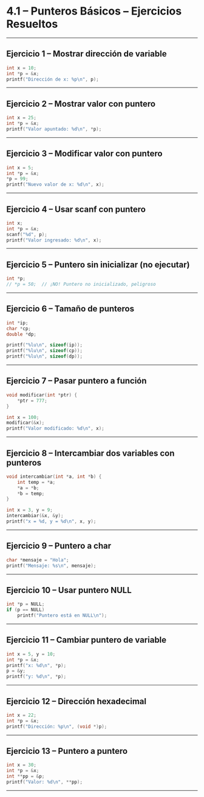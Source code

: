 # 4.1 – Punteros Básicos – Ejercicios Resueltos

---

## Ejercicio 1 – Mostrar dirección de variable

```c
int x = 10;
int *p = &x;
printf("Dirección de x: %p\n", p);
```

---

## Ejercicio 2 – Mostrar valor con puntero

```c
int x = 25;
int *p = &x;
printf("Valor apuntado: %d\n", *p);
```

---

## Ejercicio 3 – Modificar valor con puntero

```c
int x = 5;
int *p = &x;
*p = 99;
printf("Nuevo valor de x: %d\n", x);
```

---

## Ejercicio 4 – Usar scanf con puntero

```c
int x;
int *p = &x;
scanf("%d", p);
printf("Valor ingresado: %d\n", x);
```

---

## Ejercicio 5 – Puntero sin inicializar (no ejecutar)

```c
int *p;
// *p = 50;  // ¡NO! Puntero no inicializado, peligroso
```

---

## Ejercicio 6 – Tamaño de punteros

```c
int *ip;
char *cp;
double *dp;

printf("%lu\n", sizeof(ip));
printf("%lu\n", sizeof(cp));
printf("%lu\n", sizeof(dp));
```

---

## Ejercicio 7 – Pasar puntero a función

```c
void modificar(int *ptr) {
    *ptr = 777;
}

int x = 100;
modificar(&x);
printf("Valor modificado: %d\n", x);
```

---

## Ejercicio 8 – Intercambiar dos variables con punteros

```c
void intercambiar(int *a, int *b) {
    int temp = *a;
    *a = *b;
    *b = temp;
}

int x = 3, y = 9;
intercambiar(&x, &y);
printf("x = %d, y = %d\n", x, y);
```

---

## Ejercicio 9 – Puntero a char

```c
char *mensaje = "Hola";
printf("Mensaje: %s\n", mensaje);
```

---

## Ejercicio 10 – Usar puntero NULL

```c
int *p = NULL;
if (p == NULL)
    printf("Puntero está en NULL\n");
```

---

## Ejercicio 11 – Cambiar puntero de variable

```c
int x = 5, y = 10;
int *p = &x;
printf("x: %d\n", *p);
p = &y;
printf("y: %d\n", *p);
```

---

## Ejercicio 12 – Dirección hexadecimal

```c
int x = 22;
int *p = &x;
printf("Dirección: %p\n", (void *)p);
```

---

## Ejercicio 13 – Puntero a puntero

```c
int x = 30;
int *p = &x;
int **pp = &p;
printf("Valor: %d\n", **pp);
```

---

